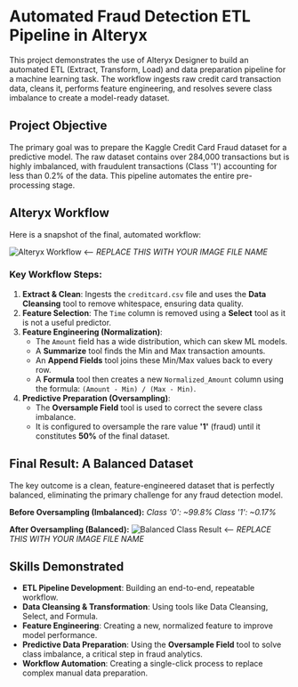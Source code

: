 # Automated Fraud Detection ETL Pipeline in Alteryx

This project demonstrates the use of Alteryx Designer to build an automated ETL (Extract, Transform, Load) and data preparation pipeline for a machine learning task. The workflow ingests raw credit card transaction data, cleans it, performs feature engineering, and resolves severe class imbalance to create a model-ready dataset.

## Project Objective

The primary goal was to prepare the Kaggle Credit Card Fraud dataset for a predictive model. The raw dataset contains over 284,000 transactions but is highly imbalanced, with fraudulent transactions (Class '1') accounting for less than 0.2% of the data. This pipeline automates the entire pre-processing stage.

## Alteryx Workflow

Here is a snapshot of the final, automated workflow:

![Alteryx Workflow](Fraud_Detection_Workflow.yxmd.png)  <-- *REPLACE THIS WITH YOUR IMAGE FILE NAME*

### Key Workflow Steps:

1.  **Extract & Clean**: Ingests the `creditcard.csv` file and uses the **Data Cleansing** tool to remove whitespace, ensuring data quality.
2.  **Feature Selection**: The `Time` column is removed using a **Select** tool as it is not a useful predictor.
3.  **Feature Engineering (Normalization)**:
    * The `Amount` field has a wide distribution, which can skew ML models.
    * A **Summarize** tool finds the Min and Max transaction amounts.
    * An **Append Fields** tool joins these Min/Max values back to every row.
    * A **Formula** tool then creates a new `Normalized_Amount` column using the formula: `(Amount - Min) / (Max - Min)`.
4.  **Predictive Preparation (Oversampling)**:
    * The **Oversample Field** tool is used to correct the severe class imbalance.
    * It is configured to oversample the rare value **'1'** (fraud) until it constitutes **50%** of the final dataset.

## Final Result: A Balanced Dataset

The key outcome is a clean, feature-engineered dataset that is perfectly balanced, eliminating the primary challenge for any fraud detection model.

**Before Oversampling (Imbalanced):**
*Class '0': ~99.8%*
*Class '1': ~0.17%*

**After Oversampling (Balanced):**
![Balanced Class Result](balanced_class_screenshot.png)  <-- *REPLACE THIS WITH YOUR IMAGE FILE NAME*

## Skills Demonstrated

* **ETL Pipeline Development**: Building an end-to-end, repeatable workflow.
* **Data Cleansing & Transformation**: Using tools like Data Cleansing, Select, and Formula.
* **Feature Engineering**: Creating a new, normalized feature to improve model performance.
* **Predictive Data Preparation**: Using the **Oversample Field** tool to solve class imbalance, a critical step in fraud analytics.
* **Workflow Automation**: Creating a single-click process to replace complex manual data preparation.
